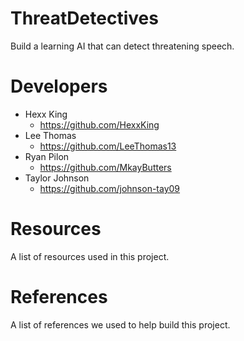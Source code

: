 # ThreatDetectives
Build a learning AI that can detect threatening speech.

# Developers
- Hexx King
  - https://github.com/HexxKing
- Lee Thomas
  - https://github.com/LeeThomas13
- Ryan Pilon
  - https://github.com/MkayButters
- Taylor Johnson
  - https://github.com/johnson-tay09

# Resources
A list of resources used in this project.

# References 
A list of references we used to help build this project.